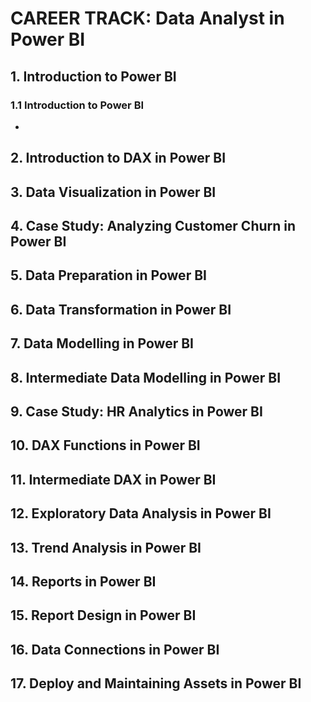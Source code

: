 # CAREER TRACK: Data Analyst in Power BI

## 1. Introduction to Power BI

### 1.1 Introduction to Power BI

- 

## 2. Introduction to DAX in Power BI

## 3. Data Visualization in Power BI

## 4. Case Study: Analyzing Customer Churn in Power BI

## 5. Data Preparation in Power BI

## 6. Data Transformation in Power BI

## 7. Data Modelling in Power BI

## 8. Intermediate Data Modelling in Power BI

## 9. Case Study: HR Analytics in Power BI

## 10. DAX Functions in Power BI

## 11. Intermediate DAX in Power BI

## 12. Exploratory Data Analysis in Power BI

## 13. Trend Analysis in Power BI

## 14. Reports in Power BI

## 15. Report Design in Power BI

## 16. Data Connections in Power BI

## 17. Deploy and Maintaining Assets in Power BI

